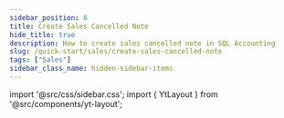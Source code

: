 ```yaml
---
sidebar_position: 8
title: Create Sales Cancelled Note
hide_title: true
description: How to create sales cancelled note in SQL Accounting
slug: /quick-start/sales/create-sales-cancelled-note
tags: ["Sales"]
sidebar_class_name: hidden-sidebar-items
---
```


import '@src/css/sidebar.css';
import { YtLayout } from '@src/components/yt-layout';

<YtLayout 
    url="https://www.youtube.com/embed/SFj3m1VNVsE?autoplay=1"
    videoId="SFj3m1VNVsE"
    title="Sales Cancelled Note"
/>
